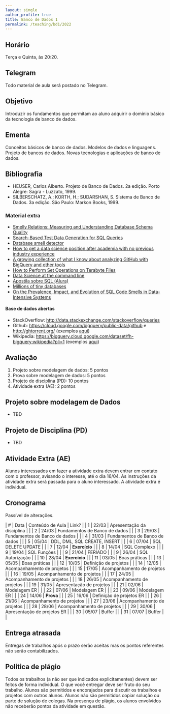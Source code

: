 ```yaml
---
layout: single
author_profile: true
title: Banco de Dados 1
permalink: /teaching/bd1/2022
--- 
```


## Horário

Terça e Quinta, às 20:20.

## Telegram

Todo material de aula será postado no Telegram. 

## Objetivo

Introduzir os fundamentos que permitam ao aluno adquirir o domínio básico da tecnologia de banco de dados.


## Ementa

Conceitos básicos de banco de dados. Modelos de dados e linguagens. Projeto de bancos de dados. Novas tecnologias e aplicações de banco de dados.

## Bibliografia

- HEUSER, Carlos Alberto. Projeto de Banco de Dados. 2a edição. Porto Alegre: Sagra - Luzzato, 1999.
- SILBERSCHATZ, A.; KORTH, H.; SUDARSHAN, S. Sistema de Banco de Dados. 3a edição. São Paulo: Markon Books, 1999.

### Material extra

- [Smelly Relations: Measuring and Understanding Database Schema Quality](http://www.tusharma.in/preprints/dbSchemaQuality_Preprint_ICSE2018.pdf)
- [Search-Based Test Data Generation for SQL Queries](https://pure.tudelft.nl/portal/en/publications/searchbased-test-data-generation-for-sql-queries(90a6431f-f78f-4ac3-bf87-c052cd9cd5d4).html)
- [Database smell detector](https://github.com/tushartushar/DbDeo)
- [How to get a data science position after academia with no previous industry experience](https://medium.com/@skyetetra/getting-out-of-the-academic-trap-6c40d92ab436)
- [A growing collection of what I know about analyzing GitHub with BigQuery and other tools](https://github.com/fhoffa/analyzing_github)
- [How to Perform Set Operations on Terabyte Files](https://www.spinellis.gr/blog/20180403/)
- [Data Science at the command line](http://www.gousios.gr/courses/bigdata/ds-cmd-line.html)
- [Apostila sobre SQL (Alura)](http://blog.alura.com.br/liberada-a-apostila-gratuita-de-sql-do-alura/)
- [Millions of tiny databases](https://blog.acolyer.org/2020/03/04/millions-of-tiny-databases/)
- [On the Prevalence, Impact, and Evolution of SQL Code Smells in Data-Intensive Systems](https://dl.acm.org/doi/pdf/10.1145/3379597.3387467?casa_token=_D3QiqrtM5IAAAAA:9X0PZ0jQ0CCJvlgmqGJKQZtmTJlZ7WKNlXRcijEaPSDKGSVeuOPTG30I_erN_E2G0emWeOC9G4w)

#### Base de dados abertas

- StackOverflow: http://data.stackexchange.com/stackoverflow/queries
- Github: https://cloud.google.com/bigquery/public-data/github e http://ghtorrent.org/ (exemplos [aqui](https://github.com/fhoffa/analyzing_github))
- Wikipedia: https://bigquery.cloud.google.com/dataset/fh-bigquery:wikipedia?pli=1 (exemplos [aqui](https://www.reddit.com/r/bigquery/comments/3dg9le/analyzing_50_billion_wikipedia_pageviews_in_5/?st=jgq90t8u&sh=3d541169))

## Avaliação

1. Projeto sobre modelagem de dados: 5 pontos
2. Prova sobre modelagem de dados: 5 pontos
3. Projeto de disciplina (PD): 10 pontos
4. Atividade extra (AE): 2 pontos


## Projeto sobre modelagem de Dados

- TBD

<!-- Os alunos devem criar o modelo entidade relacionamento de um sistema de software **não trivial**. Os alunos devem apontar o sistema escolhido no Telegram. O critério de escolha é *first come, first served*. O trabalho é em dupla. Cada dupla deve descrever em profundidade o sistema escolhido. No entanto, entidades e relacionamentos que não são vitais para o domínio da aplicação não precisam ser descritos. A dupla deve saber justificar as escolhas e implementações feitas. A dupla deverá apresentar o trabalho na data marcada. Na apresentação, a dupla deve descrever o domínio do problema da aplicação escolhida (o que ela faz), as entidades e seus relacionamentos. A riqueza de detalhes (atributos e seus tipos, relacionamentos e seus tipos) é importante para as principais entidades do sistema. Os modelos devem conter, no mímimo, as seguintes características: (1) cardinalidade mínima e máxima, (2) atributo simples, identificador e multivalorado, (3) relacionamento com atributo, (4) relacionamento unário, (5) relacionamento ternário, (6) entidade fracas. Não é necessário descrever essas características para todas entidades e relacionamento; somente para aquelas que representam o core da aplicação. A não apresentação de uma das características acarretará na redução de 0.50 pontos da atividade (somado para cada característica pendente).  Se a dupla optar por usar um software de modelagem que não implemente as características mencionadas anteriormente, certifiquem-se de modificar os diagramas para que essas características sejam cobertas. No mímimo de 3 horas antes da apresentação, a dupla deve enviar os slides bem como o diagrama para o slack (o não envio no prazo estipulado acarretará na redução de 2 pontos da atividade). As duplas que apresentarem no segundo dia serão mais cobradas. Apresentação de até 25 minutos por dupla. --> 

## Projeto de Disciplina (PD)

- TBD


## Atividade Extra (AE)

Alunos interessados em fazer a atividade extra devem entrar em contato com o professor, avisando o interesse, até o dia 16/04. As instruções da atividade extra será passada para o aluno interessado. A atividade extra é individual.

## Cronograma

Passível de alterações.

<!-- https://sites.google.com/site/ufcregis/home/2015-2/fundamentos-de-banco-de-dados-cc-->

| # | Data  | Conteúdo de Aula                        | Link? |
| 1 | 22/03 | Apresentação da disciplina              |       |
| 2 | 24/03 | Fundamentos de Banco de dados           |       |
| 3 | 29/03 | Fundamentos de Banco de dados           |       |
| 4 | 31/03 | Fundamentos de Banco de dados           |       |
| 5 | 05/04 | DDL, DML, SQL CREATE, INSERT            |       |
| 6 | 07/04 | SQL DELETE UPDATE                       |       |
| 7 | 12/04 | **Exercício**                           |       |
| 8 | 14/04 | SQL Complexo                            |       |
| 9 | 19/04 | SQL Funções                             |       |
| 9 | 21/04 | FERIADO                                 |       |
| 9 | 26/04 | SQL Autorização                         |       |
| 10 | 28/04 | **Exercício**                          |       |
| 11 | 03/05 | Boas práticas                          |       |
| 13 | 05/05 | Boas práticas                          |       |
| 12 | 10/05 | Definição de projetos                  |       |
| 14 | 12/05 | Acompanhamento de projetos             |       |
| 15 | 17/05 | Acompanhamento de projetos             |       |
| 16 | 19/05 | Acompanhamento de projetos             |       |
| 17 | 24/05 | Acompanhamento de projetos             |       |
| 18 | 26/05 | Acompanhamento de projetos             |       |
| 19 | 31/05 | Apresentação de projetos               |       |
| 21 | 02/06 | Modelagem ER                           |       |
| 22 | 07/06 | Modelagem ER                           |       |
| 23 | 09/06 | Modelagem ER                           |       |
| 24 | 14/06 | **Prova**                              |       |
| 25 | 16/06 | Definição de projetos ER               |       |
| 26 | 21/06 | Acompanhamento de projetos             |       |
| 27 | 23/06 | Acompanhamento de projetos             |       |
| 28 | 28/06 | Acompanhamento de projetos             |       |
| 29 | 30/06 | Apresentação de projetos ER            |       |
| 30 | 05/07 | Buffer                                 |       |
| 31 | 07/07 | Buffer                                 |       |


## Entrega atrasada

Entregas de trabalhos após o prazo serão aceitas mas os pontos referentes não serão contabilizados.

## Política de plágio

Todos os trabalhos (a não ser que indicados explicitamentes) devem ser feitos de forma individual. O que você entregar deve ser fruto do seu trabalho. Alunos são permitidos e encorajados para discutir os trabalhos e projetos com outros alunos. Alunos não são permitidos copiar solução ou parte de solução de colegas. Na presença de plágio, os alunos envolvidos não receberão pontos da atividade em questão.

